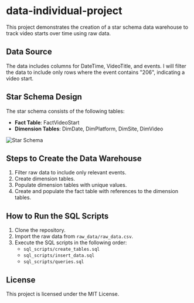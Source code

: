 # data-individual-project

This project demonstrates the creation of a star schema data warehouse to track video starts over time using raw data.

## Data Source

The data includes columns for DateTime, VideoTitle, and events. I will filter the data to include only rows where the event contains "206", indicating a video start.

## Star Schema Design

The star schema consists of the following tables:

- **Fact Table**: FactVideoStart
- **Dimension Tables**: DimDate, DimPlatform, DimSite, DimVideo

![Star Schema](images/data_schema.png)

## Steps to Create the Data Warehouse

1. Filter raw data to include only relevant events.
2. Create dimension tables.
3. Populate dimension tables with unique values.
4. Create and populate the fact table with references to the dimension tables.

## How to Run the SQL Scripts

1. Clone the repository.
2. Import the raw data from `raw_data/raw_data.csv`.
3. Execute the SQL scripts in the following order:
    - `sql_scripts/create_tables.sql`
    - `sql_scripts/insert_data.sql`
    - `sql_scripts/queries.sql`

## License

This project is licensed under the MIT License.
